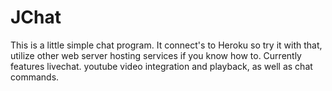 # JChat
This is a little simple chat program.
It connect's to Heroku so try it with that, utilize other web server hosting services if you know how to.
Currently features livechat. youtube video integration and playback, as well as chat commands.
